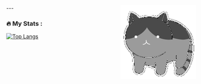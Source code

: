 <!-- ![](https://github.com/cypotat/cypotat/blob/main/cat_lamp.gif?raw=true) -->
<!-- <img align="right" alt="GIF" src="https://github.com/CyberPotat42/CyberPotat42/blob/main/kit.gif" /> -->
<img align="right" alt="GIF" src="https://github.com/L0rdLizard/L0rdLizard/blob/main/catgrey.gif?" />
<!-- <img align="right" alt="GIF" src="https://github.com/L0rdLizard/L0rdLizard/blob/main/Lampcat.gif?" /> -->
---

### :fire: My Stats :
[![Top Langs](https://github-readme-stats.vercel.app/api/top-langs/?username=L0rdLizard&layout=compact&theme=vision-friendly-dark)](https://github.com/anuraghazra/github-readme-stats)

